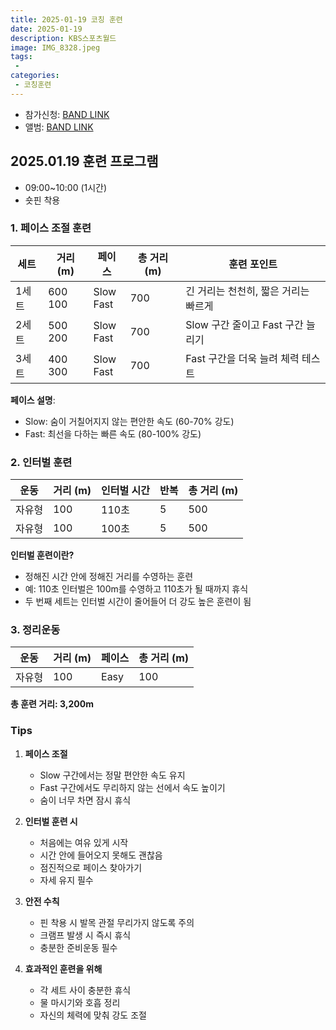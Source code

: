 ```yaml
---
title: 2025-01-19 코칭 훈련
date: 2025-01-19
description: KBS스포츠월드
image: IMG_8328.jpeg
tags:
 - 
categories:
 - 코칭훈련
---
```


- 참가신청: [BAND LINK](https://band.us/band/93484357/schedule/4%2F93484357%2F567535635%2F19700101)
- 앨범: [BAND LINK](https://band.us/band/93484357/album/84424115)

## 2025.01.19 훈련 프로그램 
* 09:00~10:00 (1시간)
* 숏핀 착용

### 1. 페이스 조절 훈련
| 세트 | 거리 (m) | 페이스 | 총 거리 (m) | 훈련 포인트 |
|------|----------|---------|-------------|-------------|
| 1세트 | 600<br>100 | Slow<br>Fast | 700 | 긴 거리는 천천히, 짧은 거리는 빠르게 |
| 2세트 | 500<br>200 | Slow<br>Fast | 700 | Slow 구간 줄이고 Fast 구간 늘리기 |
| 3세트 | 400<br>300 | Slow<br>Fast | 700 | Fast 구간을 더욱 늘려 체력 테스트 |

**페이스 설명**:
- Slow: 숨이 거칠어지지 않는 편안한 속도 (60-70% 강도)
- Fast: 최선을 다하는 빠른 속도 (80-100% 강도)

### 2. 인터벌 훈련
| 운동 | 거리 (m) | 인터벌 시간 | 반복 | 총 거리 (m) |
|------|----------|-------------|------|-------------|
| 자유형 | 100 | 110초 | 5 | 500 |
| 자유형 | 100 | 100초 | 5 | 500 |

**인터벌 훈련이란?**
- 정해진 시간 안에 정해진 거리를 수영하는 훈련
- 예: 110초 인터벌은 100m를 수영하고 110초가 될 때까지 휴식
- 두 번째 세트는 인터벌 시간이 줄어들어 더 강도 높은 훈련이 됨

### 3. 정리운동
| 운동 | 거리 (m) | 페이스 | 총 거리 (m) |
|------|----------|---------|-------------|
| 자유형 | 100 | Easy | 100 |

**총 훈련 거리: 3,200m**

### Tips
1. **페이스 조절**
   - Slow 구간에서는 정말 편안한 속도 유지
   - Fast 구간에서도 무리하지 않는 선에서 속도 높이기
   - 숨이 너무 차면 잠시 휴식

2. **인터벌 훈련 시**
   - 처음에는 여유 있게 시작
   - 시간 안에 들어오지 못해도 괜찮음
   - 점진적으로 페이스 찾아가기
   - 자세 유지 필수

3. **안전 수칙**
   - 핀 착용 시 발목 관절 무리가지 않도록 주의
   - 크램프 발생 시 즉시 휴식
   - 충분한 준비운동 필수

4. **효과적인 훈련을 위해**
   - 각 세트 사이 충분한 휴식
   - 물 마시기와 호흡 정리
   - 자신의 체력에 맞춰 강도 조절